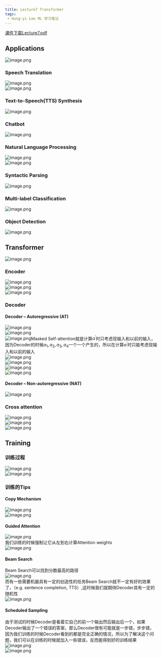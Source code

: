 ```yaml
---
title: Lecture7 Transformer
tags:
 - Hung-yi Lee ML 学习笔记
---
```


[课件下载Lecture7.pdf](https://speech.ee.ntu.edu.tw/~hylee/ml/ml2021-course-data/seq2seq_v9.pdf)

## Applications

![image.png](https://yeyi0003.oss-cn-hangzhou.aliyuncs.com/1705853801971-94d76a9f-c5df-4dd8-9a28-60cb8b7ed3fe.png)

### Speech Translation

![image.png](https://yeyi0003.oss-cn-hangzhou.aliyuncs.com/1705884577972-d7a6fdfa-4321-4b53-b2fb-46e531c3069b.png)<br />![image.png](https://yeyi0003.oss-cn-hangzhou.aliyuncs.com/1705884566699-2262531e-d7e0-4c3a-bb4f-758f7a8a05bf.png)

### Text-to-Speech(TTS) Synthesis

![image.png](https://yeyi0003.oss-cn-hangzhou.aliyuncs.com/1705884673076-c290bff4-528e-4df8-9b7a-5d44f878369f.png)

### Chatbot

![image.png](https://yeyi0003.oss-cn-hangzhou.aliyuncs.com/1705884713182-6d6209d0-d3a7-45d8-ad6f-851fa889dbb9.png)

### Natural Language Processing

![image.png](https://yeyi0003.oss-cn-hangzhou.aliyuncs.com/1705884930109-ffa7246d-9438-42cd-bd72-65774786b9b2.png)<br />![image.png](https://yeyi0003.oss-cn-hangzhou.aliyuncs.com/1705885115929-55fa4005-3cc9-44bc-9017-2606bed0a89e.png)

### **Syntactic Parsing**

![image.png](https://yeyi0003.oss-cn-hangzhou.aliyuncs.com/1705885155862-cbd8d830-0321-4770-bd82-8495527cf4d4.png)

### Multi-label Classification

![image.png](https://yeyi0003.oss-cn-hangzhou.aliyuncs.com/1705886068719-1b0288de-290d-4238-803e-7bce4554ebc6.png)

### Object Detection

![image.png](https://yeyi0003.oss-cn-hangzhou.aliyuncs.com/1705886110760-3d24dc49-e55e-49be-ba5a-411d0548b965.png)

## Transformer

![image.png](https://yeyi0003.oss-cn-hangzhou.aliyuncs.com/1705886483200-6e6ff588-508e-4f9d-bd79-8f9859f61035.png)

### Encoder

![image.png](https://yeyi0003.oss-cn-hangzhou.aliyuncs.com/1705886689706-2d8e630e-5bd0-438b-bf32-6c8cab8172a6.png)<br />![image.png](https://yeyi0003.oss-cn-hangzhou.aliyuncs.com/1705887140313-7ffef62e-899e-400e-adbb-01ddba5198bf.png)<br />![image.png](https://yeyi0003.oss-cn-hangzhou.aliyuncs.com/1705887186496-c023f504-be7d-4512-97d3-42c22b8d204d.png)

### Decoder

#### Decoder – Autoregressive (AT)

![image.png](https://yeyi0003.oss-cn-hangzhou.aliyuncs.com/1705887487281-2dc728d0-b541-429c-9605-21f743d5775f.png)<br />![image.png](https://yeyi0003.oss-cn-hangzhou.aliyuncs.com/1705887573349-d507f7dc-9a3b-47ba-b8ac-417e09b500ca.png)<br />![image.png](https://yeyi0003.oss-cn-hangzhou.aliyuncs.com/1705887591355-ebf750d8-2004-45cc-b40d-9132b954f31f.png)Masked Self-attention就是计算$\alpha ^ {'}$时只考虑现输入和以前的输入，因为Decoder的时候$\alpha_1,\alpha_2,\alpha_3,\alpha_4$一个一个产生的，所以在计算$\alpha^{'}$时只能考虑现输入和以前的输入<br />![image.png](https://yeyi0003.oss-cn-hangzhou.aliyuncs.com/1705888388589-07d96645-4c8d-4e87-a5b6-c52874f25f62.png)<br /> ![image.png](https://yeyi0003.oss-cn-hangzhou.aliyuncs.com/1705889815797-adf8c8af-4b64-4e73-acda-a453724fb34e.png)<br />![image.png](https://yeyi0003.oss-cn-hangzhou.aliyuncs.com/1705889865075-f566b45a-7aa7-49a1-8ae4-185f655f06fb.png)<br />![image.png](https://yeyi0003.oss-cn-hangzhou.aliyuncs.com/1705889896431-5bd9da63-2ffe-438f-b9db-dc7929bc97a6.png)

#### Decoder – Non-autoregressive (NAT)

![image.png](https://yeyi0003.oss-cn-hangzhou.aliyuncs.com/1705890323307-c5041270-008a-48fc-873e-50532f7fcbb1.png)

### Cross attention

![image.png](https://yeyi0003.oss-cn-hangzhou.aliyuncs.com/1705890541821-be68ae5e-b194-450f-8028-19d006f673f9.png)<br />![image.png](https://yeyi0003.oss-cn-hangzhou.aliyuncs.com/1705891080740-448f37d1-139d-423c-a830-15421797c77d.png)<br /> ![image.png](https://yeyi0003.oss-cn-hangzhou.aliyuncs.com/1705891120345-ee967e98-a211-42c5-a32b-287cbd8fc5cf.png)

## Training

### 训练过程

![image.png](https://yeyi0003.oss-cn-hangzhou.aliyuncs.com/1705905422634-82cbb80d-1ae9-407c-b21a-5407c08c2a2f.png)<br />![image.png](https://yeyi0003.oss-cn-hangzhou.aliyuncs.com/1705905944691-20129c74-0e9c-4cc7-941d-9f255f406efd.png)

### 训练的Tips

#### Copy Mechanism

![image.png](https://yeyi0003.oss-cn-hangzhou.aliyuncs.com/1705909632255-4f4276bd-97c0-4ef4-9b8a-2044ce444687.png)<br />![image.png](https://yeyi0003.oss-cn-hangzhou.aliyuncs.com/1705910481543-d111252a-bc5c-4b63-b29b-0e68f8ffa581.png)

#### Guided Attention

![image.png](https://yeyi0003.oss-cn-hangzhou.aliyuncs.com/1705924806752-1113e169-5a17-4500-a26b-c1f3e76b925d.png)<br />我们训练的时候强制让它从左到右计算Attention weights<br />![image.png](https://yeyi0003.oss-cn-hangzhou.aliyuncs.com/1705924834736-16ba8d6a-596b-46bc-b804-1a5dfec590ce.png)

#### Beam Search

Beam Search可以找到分数最高的路径<br />![image.png](https://yeyi0003.oss-cn-hangzhou.aliyuncs.com/1705925931367-14a1c84f-f94d-4626-a7ca-73f02c6ac7ad.png)<br />而有一些需要机器具有一定的创造性的任务Beam Search就不一定有好的效果了，（e.g. sentence completion, TTS）,这时候我们就期待Decoder具有一定的随机性<br /> ![image.png](https://yeyi0003.oss-cn-hangzhou.aliyuncs.com/1705926784021-0946b39d-d50c-4ec0-83d6-b6a9e53fb7b0.png)

#### Scheduled Sampling

由于测试的时候Decoder是看着它自己的前一个输出然后输出后一个，如果Decoder输出了一个错误的答案，那么Decoder很有可能就是一步错，步步错，因为我们训练的时候Decoder看到的都是完全正确的情况，所以为了解决这个问题，我们可以在训练的时候就加入一些错误，反而能得到好的训练结果<br />![image.png](https://yeyi0003.oss-cn-hangzhou.aliyuncs.com/1705927860597-0999a11d-aa5d-43f6-94bd-68d93fbc24fe.png)<br />![image.png](https://yeyi0003.oss-cn-hangzhou.aliyuncs.com/1705928027038-c3f1c83e-9078-404e-8ff0-f026fdabd577.png)